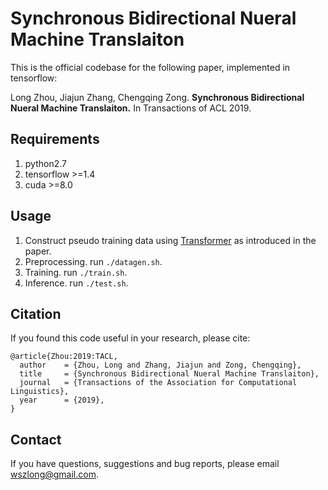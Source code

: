 
Synchronous Bidirectional Nueral Machine Translaiton
===

This is the official codebase for the following paper, implemented in tensorflow:

Long Zhou, Jiajun Zhang, Chengqing Zong. **Synchronous Bidirectional Nueral Machine Translaiton.** In Transactions of ACL 2019.



Requirements
---
1. python2.7
2. tensorflow >=1.4
3. cuda >=8.0

Usage
---
1. Construct pseudo training data using [Transformer](https://github.com/wszlong/transformer) as introduced in the paper. 
2. Preprocessing. run `./datagen.sh`.
3. Training. run `./train.sh`.
4. Inference. run `./test.sh`.

## Citation
If you found this code useful in your research, please cite:
<pre><code>@article{Zhou:2019:TACL,
  author    = {Zhou, Long and Zhang, Jiajun and Zong, Chengqing},
  title     = {Synchronous Bidirectional Nueral Machine Translaiton},
  journal   = {Transactions of the Association for Computational Linguistics},
  year      = {2019},
}
</code></pre>

Contact
---
If you have questions, suggestions and bug reports, please email wszlong@gmail.com.

